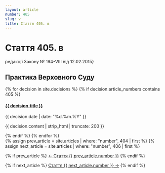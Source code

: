 ```yaml
---
layout: article
number: 405
slug: v
title: Стаття 405. в
---
```


# Стаття 405. в

редакції Закону № 194-VIII від 12.02.2015}

## Практика Верховного Суду

<div class="decisions-container">
{% for decision in site.decisions %}
  {% if decision.article_numbers contains 405 %}
    <div class="decision-item">
      <h4><a href="{{ decision.url }}">{{ decision.title }}</a></h4>
      <p class="decision-date">{{ decision.date | date: "%d.%m.%Y" }}</p>
      <p class="decision-excerpt">{{ decision.content | strip_html | truncate: 200 }}</p>
    </div>
  {% endif %}
{% endfor %}
</div>

<div class="article-navigation">
  {% assign prev_article = site.articles | where: "number", 404 | first %}
  {% assign next_article = site.articles | where: "number", 406 | first %}
  
  {% if prev_article %}
    <a href="{{ prev_article.url }}" class="prev-article">← Стаття {{ prev_article.number }}</a>
  {% endif %}
  
  {% if next_article %}
    <a href="{{ next_article.url }}" class="next-article">Стаття {{ next_article.number }} →</a>
  {% endif %}
</div>
